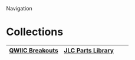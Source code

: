 


  
Navigation  
# Collections
  

|[QWIIC Breakouts](https://github.com/oomlout/oomlout_OOMP_collections/tree/main/COLLECTION-CONN-QWIIC-STAN-01/README.md)|[JLC Parts Library](https://github.com/oomlout/oomlout_OOMP_collections/tree/main/COLLECTION-PARTL-JLCC-BASIC-01/README.md)|||
| :---: | :---: | :---: | :---: |
